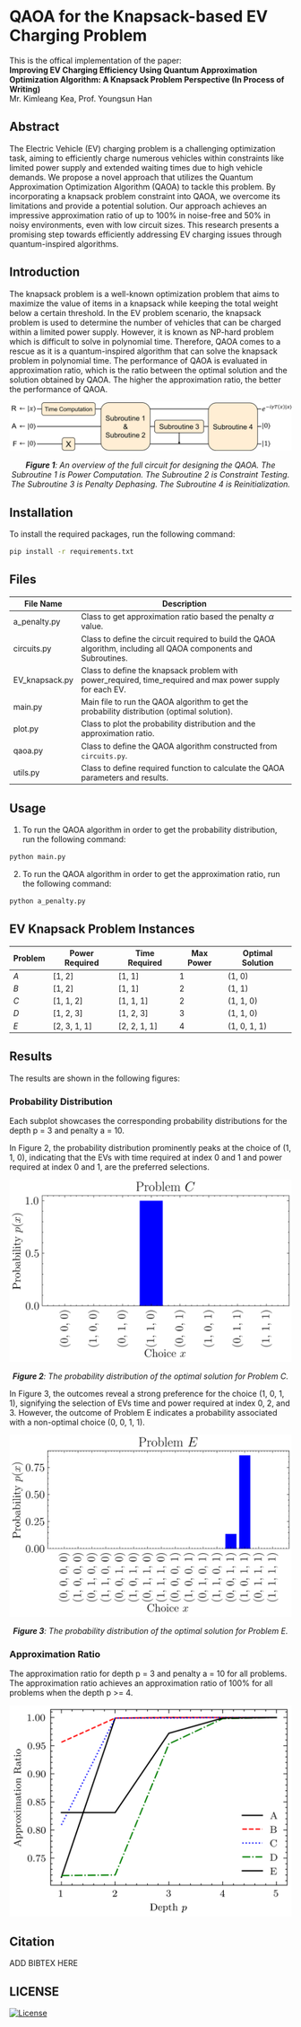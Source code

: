 # QAOA for the Knapsack-based EV Charging Problem

This is the offical implementation of the paper: \
**Improving EV Charging Efficiency Using Quantum Approximation Optimization Algorithm: A Knapsack Problem Perspective (In Process of Writing)**\
Mr. Kimleang Kea, Prof. Youngsun Han

## Abstract

The Electric Vehicle (EV) charging problem is a challenging optimization task, aiming to efficiently charge numerous vehicles within constraints like limited power supply and extended waiting times due to high vehicle demands. We propose a novel approach that utilizes the Quantum Approximation Optimization Algorithm (QAOA) to tackle this problem. By incorporating a knapsack problem constraint into QAOA, we overcome its limitations and provide a potential solution. Our approach achieves an impressive approximation ratio of up to 100% in noise-free and 50% in noisy environments, even with low circuit sizes. This research presents a promising step towards efficiently addressing EV charging issues through quantum-inspired algorithms.

## Introduction

The knapsack problem is a well-known optimization problem that aims to maximize the value of items in a knapsack while keeping the total weight below a certain threshold. In the EV problem scenario, the knapsack problem is used to determine the number of vehicles that can be charged within a limited power supply. However, it is known as NP-hard problem which is difficult to solve in polynomial time. Therefore, QAOA comes to a rescue as it is a quantum-inspired algorithm that can solve the knapsack problem in polynomial time. The performance of QAOA is evaluated in approximation ratio, which is the ratio between the optimal solution and the solution obtained by QAOA. The higher the approximation ratio, the better the performance of QAOA.

![Circuit Overview](./images/overview.jpg)
*<center>**Figure 1**: An overview of the full circuit for designing the QAOA. The Subroutine 1 is Power Computation. The Subroutine 2 is Constraint Testing. The Subroutine 3 is Penalty Dephasing. The Subroutine 4 is Reinitialization.</center>*

## Installation

To install the required packages, run the following command:

```bash
pip install -r requirements.txt
```

## Files

| File Name | Description |
| --- | --- |
| a_penalty.py | Class to get approximation ratio based the penalty $\alpha$ value. |
| circuits.py | Class to define the circuit required to build the QAOA algorithm, including all QAOA components and Subroutines. |
| EV_knapsack.py | Class to define the knapsack problem with power_required, time_required and max power supply for each EV. |
| main.py | Main file to run the QAOA algorithm to get the probability distribution (optimal solution). |
| plot.py | Class to plot the probability distribution and the approximation ratio. |
| qaoa.py | Class to define the QAOA algorithm constructed from `circuits.py`. |
| utils.py | Class to define required function to calculate the QAOA parameters and results. |

## Usage

1. To run the QAOA algorithm in order to get the probability distribution, run the following command:

```bash
python main.py
```

2. To run the QAOA algorithm in order to get the approximation ratio, run the following command:

```bash
python a_penalty.py
```

## EV Knapsack Problem Instances

<!-- Table -->
| Problem | Power Required | Time Required | Max Power | Optimal Solution |
| --- | --- | --- | --- | --- |
| $A$ | [1, 2] | [1, 1] | 1 | (1, 0) |
| $B$ | [1, 2] | [1, 1] | 2 | (1, 1) |
| $C$ | [1, 1, 2] | [1, 1, 1] | 2 | (1, 1, 0) |
| $D$ | [1, 2, 3] | [1, 2, 3] | 3 | (1, 1, 0) |
| $E$ | [2, 3, 1, 1] | [2, 2, 1, 1] | 4 | (1, 0, 1, 1) |

## Results

The results are shown in the following figures:

### Probability Distribution

Each subplot showcases the corresponding probability
distributions for the depth p = 3 and penalty a = 10. 

In Figure 2,
the probability distribution prominently peaks at the choice
of (1, 1, 0), indicating that the EVs with time required at
index 0 and 1 and power required at index 0 and 1, are
the preferred selections.

![Problem C](./images/solution_c.png)
*<center>**Figure 2**: The probability distribution of the optimal solution for Problem C.</center>*

In Figure 3, the outcomes
reveal a strong preference for the choice (1, 0, 1, 1), signifying
the selection of EVs time and power required at index 0,
2, and 3. However, the outcome of Problem E indicates a
probability associated with a non-optimal choice (0, 0, 1, 1).

![Problem E](./images/solution_e.png)
*<center>**Figure 3**: The probability distribution of the optimal solution for Problem E.</center>*

### Approximation Ratio

The approximation ratio for depth p = 3 and penalty a = 10 for all problems. The approximation ratio achieves an approximation ratio of 100% for all problems when the depth p >= 4.

![Approximation Ratio](./images/p_vs_ar.png)

## Citation
ADD BIBTEX HERE
<!-- If you use this code for your research, please cite our paper: -->

<!-- bibtex
@article{kea2021improving,
  title={Improving EV Charging Efficiency Using Quantum Approximation Optimization Algorithm: A Knapsack Problem Perspective},
  author={Kea, Kimleang and Han, Youngsun},
  journal={arXiv preprint arXiv:2109.14810},
  year={2021}
} -->

## LICENSE

[![License](https://img.shields.io/badge/License-BSD%203--Clause-red.svg)](https://github.com/KimleangSama/flad_in_eps/blob/main/LICENSE)
